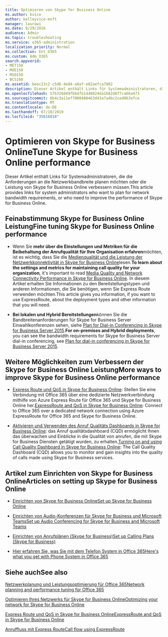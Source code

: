 ```yaml
---
title: Optimieren von Skype for Business Online
ms.author: kvice
author: kelleyvice-msft
manager: laurawi
ms.date: 9/29/2016
audience: Admin
ms.topic: troubleshooting
ms.service: o365-administration
localization_priority: Normal
ms.collection: Ent_O365
ms.custom: Adm_O365
search.appverid:
- MET150
- MOE150
- MSO150
- BCS160
ms.assetid: beec23c2-c5d6-4e84-a8af-e82aefca7802
description: Dieser Artikel enthält Links für Systemadministratoren, die die Anforderungen an die Netzwerkbandbreite planen möchten oder die Leistung von Skype for Business Online verbessern müssen.
ms.openlocfilehash: 57b326849fbb4fb1448824da1682d8f7ca66a473
ms.sourcegitcommit: 6b4c3a11ef7000480463d43a7a4bc2ced063efce
ms.translationtype: MT
ms.contentlocale: de-DE
ms.lasthandoff: 07/10/2019
ms.locfileid: "35616818"
---
```

# <a name="tune-skype-for-business-online-performance"></a><span data-ttu-id="acd6d-103">Optimieren von Skype for Business Online</span><span class="sxs-lookup"><span data-stu-id="acd6d-103">Tune Skype for Business Online performance</span></span>

<span data-ttu-id="acd6d-104">Dieser Artikel enthält Links für Systemadministratoren, die die Anforderungen an die Netzwerkbandbreite planen möchten oder die Leistung von Skype for Business Online verbessern müssen.</span><span class="sxs-lookup"><span data-stu-id="acd6d-104">This article provides links for system administrators who want to plan for network bandwidth requirements, or who need to improve the performance of Skype for Business Online.</span></span> 
  
## <a name="fine-tuning-skype-for-business-online-performance"></a><span data-ttu-id="acd6d-105">Feinabstimmung Skype for Business Online Leistung</span><span class="sxs-lookup"><span data-stu-id="acd6d-105">Fine tuning Skype for Business Online performance</span></span>

- <span data-ttu-id="acd6d-106">Wenn Sie **mehr über die Einstellungen und Metriken für die Beibehaltung der Anrufqualität für Ihre Organisation erfahren**möchten, ist es wichtig, dass Sie die [Medienqualität und die Leistung der Netzwerkkonnektivität in Skype for Business Online](https://docs.microsoft.com/skypeforbusiness/optimizing-your-network/media-quality-and-network-connectivity-performance)lesen.</span><span class="sxs-lookup"><span data-stu-id="acd6d-106">**To learn about the settings and metrics for maintaining call quality for your organization**, it's important to read [Media Quality and Network Connectivity Performance in Skype for Business Online](https://docs.microsoft.com/skypeforbusiness/optimizing-your-network/media-quality-and-network-connectivity-performance).</span></span> <span data-ttu-id="acd6d-107">In diesem Artikel erhalten Sie Informationen zu den Bereitstellungstypen und anderen Informationen, die Sie benötigen, wenn Sie Express Route verwenden möchten.</span><span class="sxs-lookup"><span data-stu-id="acd6d-107">This article gives you information, if you want to use ExpressRoute, about the deployment types and other information that you will need.</span></span>
    
- <span data-ttu-id="acd6d-108">**Bei lokalen und Hybrid Bereitstellungen**können Sie die Bandbreitenanforderungen für Skype for Business Server Einwahlkonferenzen sehen, siehe [Plan for Dial-in Conferencing in Skype for Business Server 2015](https://docs.microsoft.com/skypeforbusiness/plan-your-deployment/conferencing/dial-in-conferencing).</span><span class="sxs-lookup"><span data-stu-id="acd6d-108">**For on-premises and Hybrid deployments**, you can see the bandwidth requirements for Skype for Business Server dial-in conferencing, see [Plan for dial-in conferencing in Skype for Business Server 2015](https://docs.microsoft.com/skypeforbusiness/plan-your-deployment/conferencing/dial-in-conferencing).</span></span>
    
## <a name="more-ways-to-improve-skype-for-business-online-performance"></a><span data-ttu-id="acd6d-109">Weitere Möglichkeiten zum Verbessern der Skype for Business Online Leistung</span><span class="sxs-lookup"><span data-stu-id="acd6d-109">More ways to improve Skype for Business Online performance</span></span>

- <span data-ttu-id="acd6d-110">[Express Route und QoS in Skype for Business Online](https://docs.microsoft.com/skypeforbusiness/optimizing-your-network/expressroute-and-qos-in-skype-for-business-online): Stellen Sie eine Verbindung mit Office 365 über eine dedizierte Netzwerkverbindung mithilfe von Azure Express Route für Office 365 und Skype for Business Online her.</span><span class="sxs-lookup"><span data-stu-id="acd6d-110">[ExpressRoute and QoS in Skype for Business Online](https://docs.microsoft.com/skypeforbusiness/optimizing-your-network/expressroute-and-qos-in-skype-for-business-online): Connect to Office 365 over a dedicated network connection using Azure ExpressRoute for Office 365 and Skype for Business Online.</span></span> 
    
- <span data-ttu-id="acd6d-111">[Aktivieren und Verwenden des Anruf Qualitäts Dashboards in Skype for Business Online](https://docs.microsoft.com/SkypeForBusiness/using-call-quality-in-your-organization/turning-on-and-using-call-quality-dashboard): das Anruf qualitätsdashboard (CQD) ermöglicht Ihnen das überwachen und Einblicke in die Qualität von anrufen, die mit Skype for Business Diensten getätigt wurden, zu erhalten.</span><span class="sxs-lookup"><span data-stu-id="acd6d-111">[Turning on and using Call Quality Dashboard in Skype for Business Online](https://docs.microsoft.com/SkypeForBusiness/using-call-quality-in-your-organization/turning-on-and-using-call-quality-dashboard): The Call Quality Dashboard (CQD) allows you to monitor and gain insights into the quality of calls made using Skype for Business services.</span></span> 
    
## <a name="articles-on-setting-up-skype-for-business-online"></a><span data-ttu-id="acd6d-112">Artikel zum Einrichten von Skype for Business Online</span><span class="sxs-lookup"><span data-stu-id="acd6d-112">Articles on setting up Skype for Business Online</span></span>

- [<span data-ttu-id="acd6d-113">Einrichten von Skype for Business Online</span><span class="sxs-lookup"><span data-stu-id="acd6d-113">Set up Skype for Business Online</span></span>](https://docs.microsoft.com/skypeforbusiness/set-up-skype-for-business-online/set-up-skype-for-business-online)
    
- [<span data-ttu-id="acd6d-114">Einrichten von Audio-Konferenzen für Skype for Business und Microsoft Teams</span><span class="sxs-lookup"><span data-stu-id="acd6d-114">Set up Audio Conferencing for Skype for Business and Microsoft Teams</span></span>](https://docs.microsoft.com/skypeforbusiness/audio-conferencing-in-office-365/set-up-audio-conferencing)
    
- [<span data-ttu-id="acd6d-115">Einrichten von Anrufplänen (Skype for Business)</span><span class="sxs-lookup"><span data-stu-id="acd6d-115">Set up Calling Plans (Skype for Business)</span></span>](https://docs.microsoft.com/SkypeForBusiness/what-are-calling-plans-in-office-365/set-up-calling-plans)
    
- [<span data-ttu-id="acd6d-116">Hier erfahren Sie, was Sie mit dem Telefon System in Office 365</span><span class="sxs-lookup"><span data-stu-id="acd6d-116">Here's what you get with Phone System in Office 365</span></span>](https://docs.microsoft.com/skypeforbusiness/what-is-phone-system-in-office-365/here-s-what-you-get-with-phone-system)
    
## <a name="see-also"></a><span data-ttu-id="acd6d-117">Siehe auch</span><span class="sxs-lookup"><span data-stu-id="acd6d-117">See also</span></span>

[<span data-ttu-id="acd6d-118">Netzwerkplanung und Leistungsoptimierung für Office 365</span><span class="sxs-lookup"><span data-stu-id="acd6d-118">Network planning and performance tuning for Office 365</span></span>](network-planning-and-performance.md)
  
[<span data-ttu-id="acd6d-119">Optimieren Ihres Netzwerks für Skype for Business Online</span><span class="sxs-lookup"><span data-stu-id="acd6d-119">Optimizing your network for Skype for Business Online</span></span>](https://docs.microsoft.com/skypeforbusiness/optimizing-your-network/optimizing-your-network)
  
[<span data-ttu-id="acd6d-120">Express Route und QoS in Skype for Business Online</span><span class="sxs-lookup"><span data-stu-id="acd6d-120">ExpressRoute and QoS in Skype for Business Online</span></span>](https://docs.microsoft.com/skypeforbusiness/optimizing-your-network/expressroute-and-qos-in-skype-for-business-online)
  
[<span data-ttu-id="acd6d-121">Anruffluss mit Express Route</span><span class="sxs-lookup"><span data-stu-id="acd6d-121">Call flow using ExpressRoute</span></span>](https://docs.microsoft.com/skypeforbusiness/optimizing-your-network/call-flow-using-expressroute)

